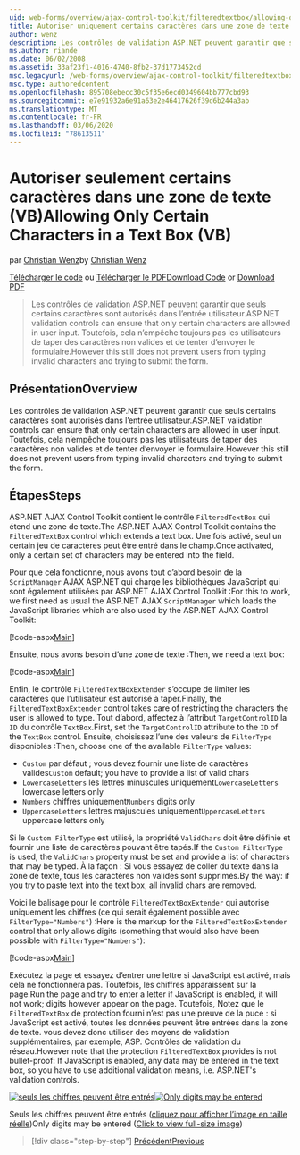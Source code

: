 ```yaml
---
uid: web-forms/overview/ajax-control-toolkit/filteredtextbox/allowing-only-certain-characters-in-a-text-box-vb
title: Autoriser uniquement certains caractères dans une zone de texte (VB) | Microsoft Docs
author: wenz
description: Les contrôles de validation ASP.NET peuvent garantir que seuls certains caractères sont autorisés dans l’entrée utilisateur. Toutefois, cela n’empêche toujours pas les utilisateurs de taper du texte non valide...
ms.author: riande
ms.date: 06/02/2008
ms.assetid: 33af23f1-4016-4740-8fb2-37d1773452cd
msc.legacyurl: /web-forms/overview/ajax-control-toolkit/filteredtextbox/allowing-only-certain-characters-in-a-text-box-vb
msc.type: authoredcontent
ms.openlocfilehash: 895708ebecc30c5f35e6ecd0349604bb777cbd93
ms.sourcegitcommit: e7e91932a6e91a63e2e46417626f39d6b244a3ab
ms.translationtype: MT
ms.contentlocale: fr-FR
ms.lasthandoff: 03/06/2020
ms.locfileid: "78613511"
---
```

# <a name="allowing-only-certain-characters-in-a-text-box-vb"></a><span data-ttu-id="df948-104">Autoriser seulement certains caractères dans une zone de texte (VB)</span><span class="sxs-lookup"><span data-stu-id="df948-104">Allowing Only Certain Characters in a Text Box (VB)</span></span>

<span data-ttu-id="df948-105">par [Christian Wenz](https://github.com/wenz)</span><span class="sxs-lookup"><span data-stu-id="df948-105">by [Christian Wenz](https://github.com/wenz)</span></span>

<span data-ttu-id="df948-106">[Télécharger le code](https://download.microsoft.com/download/4/c/2/4c2def7a-0d23-4055-91f9-1f18504167d7/FilteredTextBox0.vb.zip) ou [Télécharger le PDF](https://download.microsoft.com/download/b/6/a/b6ae89ee-df69-4c87-9bfb-ad1eb2b23373/filteredtextbox0VB.pdf)</span><span class="sxs-lookup"><span data-stu-id="df948-106">[Download Code](https://download.microsoft.com/download/4/c/2/4c2def7a-0d23-4055-91f9-1f18504167d7/FilteredTextBox0.vb.zip) or [Download PDF](https://download.microsoft.com/download/b/6/a/b6ae89ee-df69-4c87-9bfb-ad1eb2b23373/filteredtextbox0VB.pdf)</span></span>

> <span data-ttu-id="df948-107">Les contrôles de validation ASP.NET peuvent garantir que seuls certains caractères sont autorisés dans l’entrée utilisateur.</span><span class="sxs-lookup"><span data-stu-id="df948-107">ASP.NET validation controls can ensure that only certain characters are allowed in user input.</span></span> <span data-ttu-id="df948-108">Toutefois, cela n’empêche toujours pas les utilisateurs de taper des caractères non valides et de tenter d’envoyer le formulaire.</span><span class="sxs-lookup"><span data-stu-id="df948-108">However this still does not prevent users from typing invalid characters and trying to submit the form.</span></span>

## <a name="overview"></a><span data-ttu-id="df948-109">Présentation</span><span class="sxs-lookup"><span data-stu-id="df948-109">Overview</span></span>

<span data-ttu-id="df948-110">Les contrôles de validation ASP.NET peuvent garantir que seuls certains caractères sont autorisés dans l’entrée utilisateur.</span><span class="sxs-lookup"><span data-stu-id="df948-110">ASP.NET validation controls can ensure that only certain characters are allowed in user input.</span></span> <span data-ttu-id="df948-111">Toutefois, cela n’empêche toujours pas les utilisateurs de taper des caractères non valides et de tenter d’envoyer le formulaire.</span><span class="sxs-lookup"><span data-stu-id="df948-111">However this still does not prevent users from typing invalid characters and trying to submit the form.</span></span>

## <a name="steps"></a><span data-ttu-id="df948-112">Étapes</span><span class="sxs-lookup"><span data-stu-id="df948-112">Steps</span></span>

<span data-ttu-id="df948-113">ASP.NET AJAX Control Toolkit contient le contrôle `FilteredTextBox` qui étend une zone de texte.</span><span class="sxs-lookup"><span data-stu-id="df948-113">The ASP.NET AJAX Control Toolkit contains the `FilteredTextBox` control which extends a text box.</span></span> <span data-ttu-id="df948-114">Une fois activé, seul un certain jeu de caractères peut être entré dans le champ.</span><span class="sxs-lookup"><span data-stu-id="df948-114">Once activated, only a certain set of characters may be entered into the field.</span></span>

<span data-ttu-id="df948-115">Pour que cela fonctionne, nous avons tout d’abord besoin de la `ScriptManager` AJAX ASP.NET qui charge les bibliothèques JavaScript qui sont également utilisées par ASP.NET AJAX Control Toolkit :</span><span class="sxs-lookup"><span data-stu-id="df948-115">For this to work, we first need as usual the ASP.NET AJAX `ScriptManager` which loads the JavaScript libraries which are also used by the ASP.NET AJAX Control Toolkit:</span></span>

[!code-aspx[Main](allowing-only-certain-characters-in-a-text-box-vb/samples/sample1.aspx)]

<span data-ttu-id="df948-116">Ensuite, nous avons besoin d’une zone de texte :</span><span class="sxs-lookup"><span data-stu-id="df948-116">Then, we need a text box:</span></span>

[!code-aspx[Main](allowing-only-certain-characters-in-a-text-box-vb/samples/sample2.aspx)]

<span data-ttu-id="df948-117">Enfin, le contrôle `FilteredTextBoxExtender` s’occupe de limiter les caractères que l’utilisateur est autorisé à taper.</span><span class="sxs-lookup"><span data-stu-id="df948-117">Finally, the `FilteredTextBoxExtender` control takes care of restricting the characters the user is allowed to type.</span></span> <span data-ttu-id="df948-118">Tout d’abord, affectez à l’attribut `TargetControlID` la `ID` du contrôle `TextBox`.</span><span class="sxs-lookup"><span data-stu-id="df948-118">First, set the `TargetControlID` attribute to the `ID` of the `TextBox` control.</span></span> <span data-ttu-id="df948-119">Ensuite, choisissez l’une des valeurs de `FilterType` disponibles :</span><span class="sxs-lookup"><span data-stu-id="df948-119">Then, choose one of the available `FilterType` values:</span></span>

- <span data-ttu-id="df948-120">`Custom` par défaut ; vous devez fournir une liste de caractères valides</span><span class="sxs-lookup"><span data-stu-id="df948-120">`Custom` default; you have to provide a list of valid chars</span></span>
- <span data-ttu-id="df948-121">`LowercaseLetters` les lettres minuscules uniquement</span><span class="sxs-lookup"><span data-stu-id="df948-121">`LowercaseLetters` lowercase letters only</span></span>
- <span data-ttu-id="df948-122">`Numbers` chiffres uniquement</span><span class="sxs-lookup"><span data-stu-id="df948-122">`Numbers` digits only</span></span>
- <span data-ttu-id="df948-123">`UppercaseLetters` lettres majuscules uniquement</span><span class="sxs-lookup"><span data-stu-id="df948-123">`UppercaseLetters` uppercase letters only</span></span>

<span data-ttu-id="df948-124">Si le `Custom FilterType` est utilisé, la propriété `ValidChars` doit être définie et fournir une liste de caractères pouvant être tapés.</span><span class="sxs-lookup"><span data-stu-id="df948-124">If the `Custom FilterType` is used, the `ValidChars` property must be set and provide a list of characters that may be typed.</span></span> <span data-ttu-id="df948-125">À la façon : Si vous essayez de coller du texte dans la zone de texte, tous les caractères non valides sont supprimés.</span><span class="sxs-lookup"><span data-stu-id="df948-125">By the way: if you try to paste text into the text box, all invalid chars are removed.</span></span>

<span data-ttu-id="df948-126">Voici le balisage pour le contrôle `FilteredTextBoxExtender` qui autorise uniquement les chiffres (ce qui serait également possible avec `FilterType="Numbers"`) :</span><span class="sxs-lookup"><span data-stu-id="df948-126">Here is the markup for the `FilteredTextBoxExtender` control that only allows digits (something that would also have been possible with `FilterType="Numbers"`):</span></span>

[!code-aspx[Main](allowing-only-certain-characters-in-a-text-box-vb/samples/sample3.aspx)]

<span data-ttu-id="df948-127">Exécutez la page et essayez d’entrer une lettre si JavaScript est activé, mais cela ne fonctionnera pas. Toutefois, les chiffres apparaissent sur la page.</span><span class="sxs-lookup"><span data-stu-id="df948-127">Run the page and try to enter a letter if JavaScript is enabled, it will not work; digits however appear on the page.</span></span> <span data-ttu-id="df948-128">Toutefois, Notez que le `FilteredTextBox` de protection fourni n’est pas une preuve de la puce : si JavaScript est activé, toutes les données peuvent être entrées dans la zone de texte. vous devez donc utiliser des moyens de validation supplémentaires, par exemple, ASP. Contrôles de validation du réseau.</span><span class="sxs-lookup"><span data-stu-id="df948-128">However note that the protection `FilteredTextBox` provides is not bullet-proof: If JavaScript is enabled, any data may be entered in the text box, so you have to use additional validation means, i.e. ASP.NET's validation controls.</span></span>

<span data-ttu-id="df948-129">[![seuls les chiffres peuvent être entrés](allowing-only-certain-characters-in-a-text-box-vb/_static/image2.png)](allowing-only-certain-characters-in-a-text-box-vb/_static/image1.png)</span><span class="sxs-lookup"><span data-stu-id="df948-129">[![Only digits may be entered](allowing-only-certain-characters-in-a-text-box-vb/_static/image2.png)](allowing-only-certain-characters-in-a-text-box-vb/_static/image1.png)</span></span>

<span data-ttu-id="df948-130">Seuls les chiffres peuvent être entrés ([cliquez pour afficher l’image en taille réelle](allowing-only-certain-characters-in-a-text-box-vb/_static/image3.png))</span><span class="sxs-lookup"><span data-stu-id="df948-130">Only digits may be entered ([Click to view full-size image](allowing-only-certain-characters-in-a-text-box-vb/_static/image3.png))</span></span>

> [!div class="step-by-step"]
> [<span data-ttu-id="df948-131">Précédent</span><span class="sxs-lookup"><span data-stu-id="df948-131">Previous</span></span>](allowing-only-certain-characters-in-a-text-box-cs.md)
